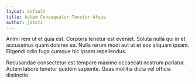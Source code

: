 ```yaml
---
layout: default
title: Autem Consequatur Tenetur Atque
author: jstotz
---
```


Animi rem ut et quia est. Corporis tenetur est eveniet. Soluta nulla qui in et accusamus quam dolores ea. Nulla rerum modi aut ut et eos aliquam ipsam. Eligendi odio fuga cumque hic ipsam repellendus.

Recusandae consectetur est tempore maxime occaecati nostrum pariatur. Autem labore tenetur quidem sapiente. Quas mollitia dicta vel officia distinctio.
